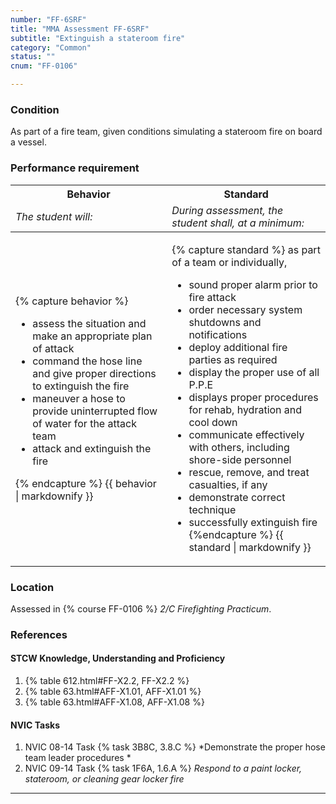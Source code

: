 ```yaml
---
number: "FF-6SRF"
title: "MMA Assessment FF-6SRF"
subtitle: "Extinguish a stateroom fire"
category: "Common"
status: ""
cnum: "FF-0106"

---
```

### Condition

As part of a fire team, given conditions simulating a stateroom fire on board a vessel.

### Performance requirement 

<table width='100%' class='Guidelines'>
 <thead>
 <tr>
     <th class='thirty'>Behavior</th>
     <th class='seventy'>Standard</th>
 </tr>
 <tr>
     <td><em>The student will:</em></td>
     <td><em>During assessment, the student shall, at a minimum:</em></td>
 </tr>
 </thead>
 <tbody>
 

<tr><td>

{% capture behavior %}
* assess the situation and make an appropriate plan of attack
* command the hose line and give proper directions to extinguish the fire
* maneuver a hose to provide uninterrupted flow of water for the attack team
* attack and extinguish the fire

{% endcapture %}
{{ behavior | markdownify }}

</td><td>

{% capture standard %}
as part of a team or individually,

* sound proper alarm prior to fire attack
* order necessary system shutdowns and notifications
* deploy additional fire parties as required 
* display the proper use of all P.P.E
* displays proper procedures for rehab, hydration and cool down 
* communicate effectively with others, including shore-side personnel
* rescue, remove, and treat casualties, if any
* demonstrate correct technique
* successfully extinguish fire
{%endcapture %}
{{ standard | markdownify }}

</td></tr>



 </tbody>
 </table>

### Location

Assessed in  {% course  FF-0106 %}  *2/C Firefighting Practicum*.

### References

#### STCW Knowledge, Understanding and Proficiency


1. {% table 612.html#FF-X2.2, FF-X2.2 %}
1. {% table 63.html#AFF-X1.01, AFF-X1.01 %}
1. {% table 63.html#AFF-X1.08, AFF-X1.08 %}


#### NVIC Tasks


1. NVIC 08-14 Task {% task 3B8C, 3.8.C %} *Demonstrate the proper hose team leader procedures *
1. NVIC 09-14 Task {% task 1F6A, 1.6.A %} *Respond to a paint locker,  stateroom, or cleaning gear locker fire*



***

